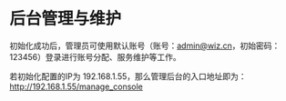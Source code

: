 # 后台管理与维护

初始化成功后，管理员可使用默认账号（账号：admin@wiz.cn，初始密码：123456）登录进行账号分配、服务维护等工作。

若初始化配置的IP为  192.168.1.55，那么管理后台的入口地址即为：http://192.168.1.55/manage_console


